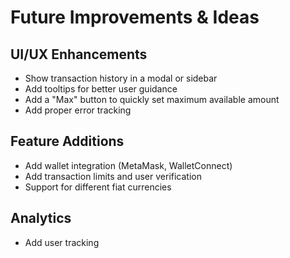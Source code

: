 # Future Improvements & Ideas

## UI/UX Enhancements

- Show transaction history in a modal or sidebar
- Add tooltips for better user guidance
- Add a "Max" button to quickly set maximum available amount
- Add proper error tracking

## Feature Additions

- Add wallet integration (MetaMask, WalletConnect)
- Add transaction limits and user verification
- Support for different fiat currencies

## Analytics

- Add user tracking
